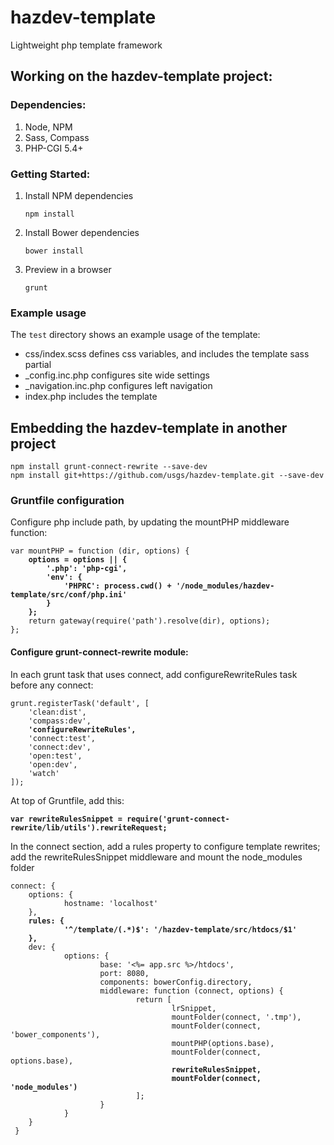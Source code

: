 hazdev-template
===============

Lightweight php template framework



## Working on the hazdev-template project:

### Dependencies:

1. Node, NPM
2. Sass, Compass
3. PHP-CGI 5.4+

### Getting Started:

1. Install NPM dependencies

    `npm install`

2. Install Bower dependencies

    `bower install`

3. Preview in a browser

    `grunt`


### Example usage

The `test` directory shows an example usage of the template:

* css/index.scss defines css variables, and includes the template sass partial
* _config.inc.php configures site wide settings
* _navigation.inc.php configures left navigation
* index.php includes the template



## Embedding the hazdev-template in another project

<pre><code>npm install grunt-connect-rewrite --save-dev
npm install git+https://github.com/usgs/hazdev-template.git --save-dev</code></pre>


### Gruntfile configuration


Configure php include path, by updating the mountPHP middleware function:

<pre><code>var mountPHP = function (dir, options) {
	<strong>options = options || {
		'.php': 'php-cgi',
		'env': {
			'PHPRC': process.cwd() + '/node_modules/hazdev-template/src/conf/php.ini'
		}
	};</strong>
	return gateway(require('path').resolve(dir), options);
};
</code></pre>

#### Configure grunt-connect-rewrite module:

In each grunt task that uses connect, add configureRewriteRules task before any connect:

<pre><code>grunt.registerTask('default', [
    'clean:dist',
    'compass:dev',
    <strong>'configureRewriteRules',</strong>
    'connect:test',
    'connect:dev',
    'open:test',
    'open:dev',
    'watch'
]);
</code></pre>

At top of Gruntfile, add this:

<pre><code><strong>var rewriteRulesSnippet = require('grunt-connect-rewrite/lib/utils').rewriteRequest;</strong>
</code></pre>


In the connect section, add a rules property to configure template rewrites; add the rewriteRulesSnippet middleware and mount the node_modules folder

<pre><code>connect: {
    options: {
            hostname: 'localhost'
    },
    <strong>rules: {
            '^/template/(.*)$': '/hazdev-template/src/htdocs/$1'
    },</strong>
    dev: {
            options: {
                    base: '<%= app.src %>/htdocs',
                    port: 8080,
                    components: bowerConfig.directory,
                    middleware: function (connect, options) {
                            return [
                                    lrSnippet,
                                    mountFolder(connect, '.tmp'),
                                    mountFolder(connect, 'bower_components'),
                                    mountPHP(options.base),
                                    mountFolder(connect, options.base),
                                    <strong>rewriteRulesSnippet,
                                    mountFolder(connect, 'node_modules')</strong>
                            ];
                    }
            }
    }
 }
</code></pre>



